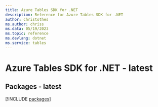 ```yaml
---
title: Azure Tables SDK for .NET
description: Reference for Azure Tables SDK for .NET
author: christothes
ms.author: chriss
ms.data: 05/19/2023
ms.topic: reference
ms.devlang: dotnet
ms.service: tables
---
```

# Azure Tables SDK for .NET - latest
## Packages - latest
[!INCLUDE [packages](tables-index.md)]